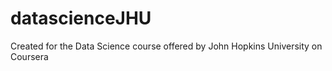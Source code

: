 # datascienceJHU
Created for the Data Science course offered by John Hopkins University on Coursera
